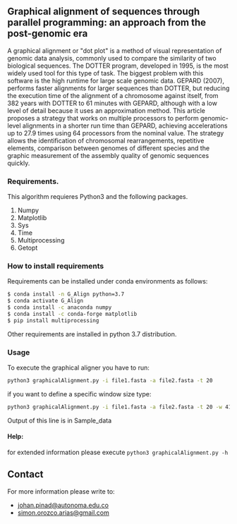 ## Graphical alignment of sequences through parallel programming: an approach from the post-genomic era

A graphical alignment or "dot plot" is a method of visual representation of genomic data analysis, commonly used to compare the similarity of two biological sequences. The DOTTER program, developed in 1995, is the most widely used tool for this type of task. The biggest problem with this software is the high runtime for large scale genomic data. GEPARD (2007), performs faster alignments for larger sequences than DOTTER, but reducing the execution time of the alignment of a chromosome against itself, from 382 years with DOTTER to 61 minutes with GEPARD, although with a low level of detail because it uses an approximation method. This article proposes a strategy that works on multiple processors to perform genomic-level alignments in a shorter run time than GEPARD, achieving accelerations up to 27.9 times using 64 processors from the nominal value. The strategy allows the identification of chromosomal rearrangements, repetitive elements, comparison between genomes of different species and the graphic measurement of the assembly quality of genomic sequences quickly. 

### Requirements.

This algorithm requieres Python3 and the following packages. 

1. Numpy
2. Matplotlib
3. Sys
4. Time
5. Multiprocessing
6. Getopt

### How to install requirements

Requirements can be installed under conda environments as follows:

```sh
$ conda install -n G_Align python=3.7
$ conda activate G_Align
$ conda install -c anaconda numpy
$ conda install -c conda-forge matplotlib
$ pip install multiprocessing
```

Other requirements are installed in python 3.7 distribution.

### Usage

To execute the graphical aligner you have to run:

```sh
python3 graphicalAlignment.py -i file1.fasta -a file2.fasta -t 20
```

if you want to define a specific window size type:
```sh
python3 graphicalAlignment.py -i file1.fasta -a file2.fasta -t 20 -w 41990
```

Output of this line is in Sample_data

#### Help:

for extended information please execute `python3 graphicalAlignment.py -h`

## Contact
For more information please write to:
 
- johan.pinad@autonoma.edu.co
- simon.orozco.arias@gmail.com

